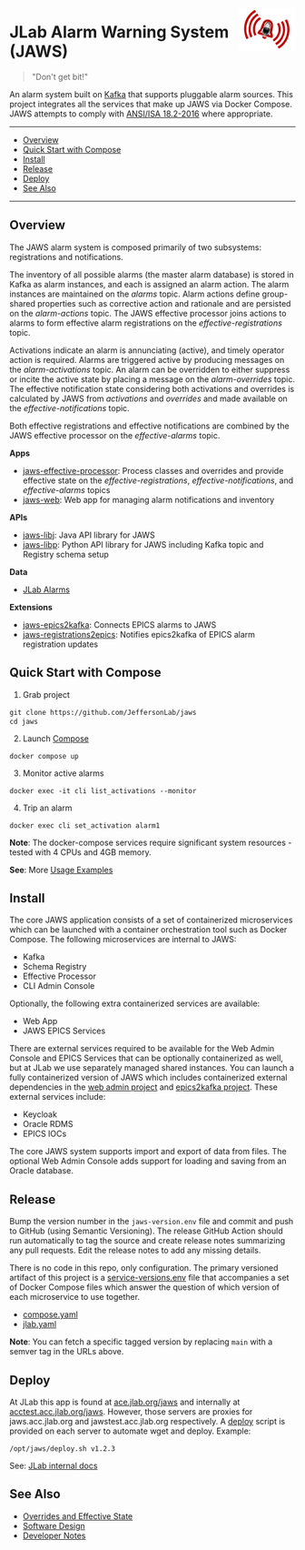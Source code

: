 <p>
<a href="#"><img align="right" width="100" height="75" src="https://raw.githubusercontent.com/JeffersonLab/jaws/main/logo.png"/></a>     
</p>


# JLab Alarm Warning System (JAWS)
> "Don't get bit!"

An alarm system built on [Kafka](https://kafka.apache.org/) that supports pluggable alarm sources.  This project integrates all the services that make up JAWS via Docker Compose.  JAWS attempts to comply with [ANSI/ISA 18.2-2016](https://www.isa.org/products/ansi-isa-18-2-2016-management-of-alarm-systems-for) where appropriate.

---
- [Overview](https://github.com/JeffersonLab/jaws#overview)
- [Quick Start with Compose](https://github.com/JeffersonLab/jaws#quick-start-with-compose)
- [Install](https://github.com/JeffersonLab/jaws#install)
- [Release](https://github.com/JeffersonLab/jaws#release) 
- [Deploy](https://github.com/JeffersonLab/jaws#deploy) 
- [See Also](https://github.com/JeffersonLab/jaws#see-also)
---

## Overview
The JAWS alarm system is composed primarily of two subsystems: registrations and notifications.  

The inventory of all possible alarms (the master alarm database) is stored in Kafka as alarm instances, and each is assigned an alarm action.  The alarm instances are maintained on the _alarms_ topic.  Alarm actions define group-shared properties such as corrective action and rationale and are persisted on the _alarm-actions_ topic.   The JAWS effective processor joins actions to alarms to form effective alarm registrations on the _effective-registrations_ topic.   

Activations indicate an alarm is annunciating (active), and timely operator action is required.  Alarms are triggered active by producing messages on the _alarm-activations_ topic.  An alarm can be overridden to either suppress or incite the active state by placing a message on the _alarm-overrides_ topic.  The effective notification state considering both activations and overrides is calculated by JAWS from _activations_ and _overrides_ and made available on the _effective-notifications_ topic. 

Both effective registrations and effective notifications are combined by the JAWS effective processor on the _effective-alarms_ topic.

**Apps**
- [jaws-effective-processor](https://github.com/JeffersonLab/jaws-effective-processor): Process classes and overrides and provide effective state on the _effective-registrations_, _effective-notifications_, and _effective-alarms_ topics
- [jaws-web](https://github.com/JeffersonLab/jaws-web): Web app for managing alarm notifications and inventory

**APIs**
- [jaws-libj](https://github.com/JeffersonLab/jaws-libj): Java API library for JAWS
- [jaws-libp](https://github.com/JeffersonLab/jaws-libp): Python API library for JAWS including Kafka topic and Registry schema setup

**Data**
- [JLab Alarms](https://github.com/JeffersonLab/alarms)

**Extensions**
- [jaws-epics2kafka](https://github.com/JeffersonLab/jaws-epics2kafka): Connects EPICS alarms to JAWS
- [jaws-registrations2epics](https://github.com/JeffersonLab/jaws-registrations2epics): Notifies epics2kafka of EPICS alarm registration updates

## Quick Start with Compose 
1. Grab project
```
git clone https://github.com/JeffersonLab/jaws
cd jaws
```
2. Launch [Compose](https://github.com/docker/compose)
```
docker compose up
```
3. Monitor active alarms
```
docker exec -it cli list_activations --monitor
```
4. Trip an alarm  
```
docker exec cli set_activation alarm1
```
**Note**: The docker-compose services require significant system resources - tested with 4 CPUs and 4GB memory.

**See**: More [Usage Examples](https://github.com/JeffersonLab/jaws/wiki/Usage-Examples)

## Install
The core JAWS application consists of a set of containerized microservices which can be launched with a container orchestration tool such as Docker Compose.  The following microservices are internal to JAWS:
- Kafka
- Schema Registry
- Effective Processor
- CLI Admin Console

Optionally, the following extra containerized services are available:
- Web App
- JAWS EPICS Services

There are external services required to be available for the Web Admin Console and EPICS Services that can be optionally containerized as well, but at JLab we use separately managed shared instances.   You can launch a fully containerized version of JAWS which includes containerized external dependencies in the [web admin project](https://github.com/jeffersonlab/jaws-web) and [epics2kafka project](https://github.com/jeffersonlab/jaws-epics2kafka).  These external services include:
- Keycloak
- Oracle RDMS
- EPICS IOCs

The core JAWS system supports import and export of data from files.   The optional Web Admin Console adds support for loading and saving from an Oracle database.
  
## Release
Bump the version number in the `jaws-version.env` file and commit and push to GitHub (using Semantic Versioning).  The release GitHub Action should run automatically to tag the source and create release notes summarizing any pull requests. Edit the release notes to add any missing details.

There is no code in this repo, only configuration.  The primary versioned artifact of this project is a [service-versions.env](https://raw.githubusercontent.com/JeffersonLab/jaws/main/service-versions.env) file that accompanies a set of Docker Compose files which answer the question of which version of each microservice to use together.

 - [compose.yaml](https://raw.githubusercontent.com/JeffersonLab/jaws/main/compose.yaml)
 - [jlab.yaml](https://raw.githubusercontent.com/JeffersonLab/jaws/main/jlab.yaml)

**Note**: You can fetch a specific tagged version by replacing `main` with a semver tag in the URLs above.

## Deploy
At JLab this app is found at [ace.jlab.org/jaws](https://ace.jlab.org/jaws) and internally at [acctest.acc.jlab.org/jaws](https://acctest.acc.jlab.org/jaws). However, those servers are proxies for jaws.acc.jlab.org and jawstest.acc.jlab.org respectively. A [deploy](https://raw.githubusercontent.com/JeffersonLab/jaws/main/jlab/deploy.sh) script is provided on each server to automate wget and deploy. Example:

```
/opt/jaws/deploy.sh v1.2.3
```

See: [JLab internal docs](https://accwiki.acc.jlab.org/do/view/SysAdmin/JAWS)

## See Also
 - [Overrides and Effective State](https://github.com/JeffersonLab/jaws/wiki/Overrides-and-Effective-State)
 - [Software Design](https://github.com/JeffersonLab/jaws/wiki/Software-Design)
 - [Developer Notes](https://github.com/JeffersonLab/jaws/wiki/Developer-Notes)
